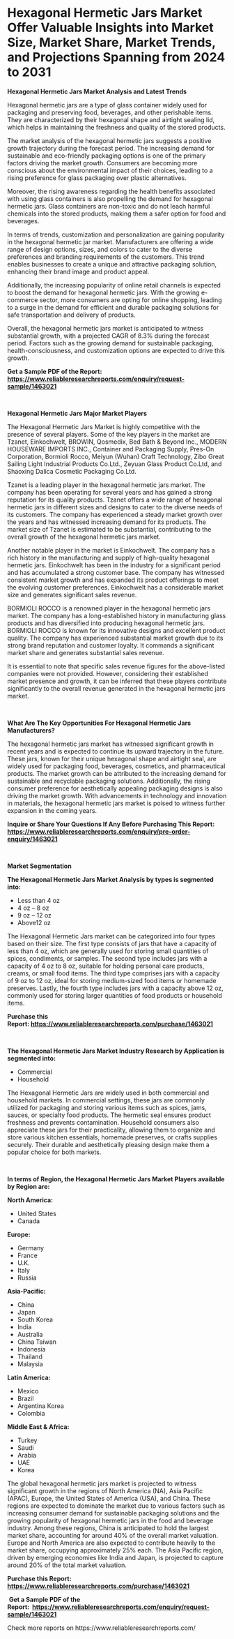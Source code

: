 <p><h1>Hexagonal Hermetic Jars Market Offer Valuable Insights into Market Size, Market Share, Market Trends, and Projections Spanning from 2024 to 2031</h1></p><p><strong>Hexagonal Hermetic Jars Market Analysis and Latest Trends</strong></p>
<p><p>Hexagonal hermetic jars are a type of glass container widely used for packaging and preserving food, beverages, and other perishable items. They are characterized by their hexagonal shape and airtight sealing lid, which helps in maintaining the freshness and quality of the stored products.</p><p>The market analysis of the hexagonal hermetic jars suggests a positive growth trajectory during the forecast period. The increasing demand for sustainable and eco-friendly packaging options is one of the primary factors driving the market growth. Consumers are becoming more conscious about the environmental impact of their choices, leading to a rising preference for glass packaging over plastic alternatives.</p><p>Moreover, the rising awareness regarding the health benefits associated with using glass containers is also propelling the demand for hexagonal hermetic jars. Glass containers are non-toxic and do not leach harmful chemicals into the stored products, making them a safer option for food and beverages.</p><p>In terms of trends, customization and personalization are gaining popularity in the hexagonal hermetic jar market. Manufacturers are offering a wide range of design options, sizes, and colors to cater to the diverse preferences and branding requirements of the customers. This trend enables businesses to create a unique and attractive packaging solution, enhancing their brand image and product appeal.</p><p>Additionally, the increasing popularity of online retail channels is expected to boost the demand for hexagonal hermetic jars. With the growing e-commerce sector, more consumers are opting for online shopping, leading to a surge in the demand for efficient and durable packaging solutions for safe transportation and delivery of products.</p><p>Overall, the hexagonal hermetic jars market is anticipated to witness substantial growth, with a projected CAGR of 8.3% during the forecast period. Factors such as the growing demand for sustainable packaging, health-consciousness, and customization options are expected to drive this growth.</p></p>
<p><strong>Get a Sample PDF of the Report:&nbsp; <a href="https://www.reliableresearchreports.com/enquiry/request-sample/1463021">https://www.reliableresearchreports.com/enquiry/request-sample/1463021</a></strong></p>
<p>&nbsp;</p>
<p><strong>Hexagonal Hermetic Jars Major Market Players</strong></p>
<p><p>The Hexagonal Hermetic Jars Market is highly competitive with the presence of several players. Some of the key players in the market are Tzanet, Einkochwelt, BROWIN, Qosmedix, Bed Bath & Beyond Inc., MODERN HOUSEWARE IMPORTS INC., Container and Packaging Supply, Pres-On Corporation, Bormioli Rocco, Meiyun (Wuhan) Craft Technology, Zibo Great Sailing Light Industrial Products Co.Ltd., Zeyuan Glass Product Co.Ltd, and Shaoxing Dalica Cosmetic Packaging Co.Ltd.</p><p>Tzanet is a leading player in the hexagonal hermetic jars market. The company has been operating for several years and has gained a strong reputation for its quality products. Tzanet offers a wide range of hexagonal hermetic jars in different sizes and designs to cater to the diverse needs of its customers. The company has experienced a steady market growth over the years and has witnessed increasing demand for its products. The market size of Tzanet is estimated to be substantial, contributing to the overall growth of the hexagonal hermetic jars market.</p><p>Another notable player in the market is Einkochwelt. The company has a rich history in the manufacturing and supply of high-quality hexagonal hermetic jars. Einkochwelt has been in the industry for a significant period and has accumulated a strong customer base. The company has witnessed consistent market growth and has expanded its product offerings to meet the evolving customer preferences. Einkochwelt has a considerable market size and generates significant sales revenue.</p><p>BORMIOLI ROCCO is a renowned player in the hexagonal hermetic jars market. The company has a long-established history in manufacturing glass products and has diversified into producing hexagonal hermetic jars. BORMIOLI ROCCO is known for its innovative designs and excellent product quality. The company has experienced substantial market growth due to its strong brand reputation and customer loyalty. It commands a significant market share and generates substantial sales revenue.</p><p>It is essential to note that specific sales revenue figures for the above-listed companies were not provided. However, considering their established market presence and growth, it can be inferred that these players contribute significantly to the overall revenue generated in the hexagonal hermetic jars market.</p></p>
<p>&nbsp;</p>
<p><strong>What Are The Key Opportunities For Hexagonal Hermetic Jars Manufacturers?</strong></p>
<p><p>The hexagonal hermetic jars market has witnessed significant growth in recent years and is expected to continue its upward trajectory in the future. These jars, known for their unique hexagonal shape and airtight seal, are widely used for packaging food, beverages, cosmetics, and pharmaceutical products. The market growth can be attributed to the increasing demand for sustainable and recyclable packaging solutions. Additionally, the rising consumer preference for aesthetically appealing packaging designs is also driving the market growth. With advancements in technology and innovation in materials, the hexagonal hermetic jars market is poised to witness further expansion in the coming years.</p></p>
<p><strong>Inquire or Share Your Questions If Any Before Purchasing This Report: <a href="https://www.reliableresearchreports.com/enquiry/pre-order-enquiry/1463021">https://www.reliableresearchreports.com/enquiry/pre-order-enquiry/1463021</a></strong></p>
<p>&nbsp;</p>
<p><strong>Market Segmentation</strong></p>
<p><strong>The Hexagonal Hermetic Jars Market Analysis by types is segmented into:</strong></p>
<p><ul><li>Less than 4 oz</li><li>4 oz – 8 oz</li><li>9 oz – 12 oz</li><li>Above12 oz</li></ul></p>
<p><p>The Hexagonal Hermetic Jars market can be categorized into four types based on their size. The first type consists of jars that have a capacity of less than 4 oz, which are generally used for storing small quantities of spices, condiments, or samples. The second type includes jars with a capacity of 4 oz to 8 oz, suitable for holding personal care products, creams, or small food items. The third type comprises jars with a capacity of 9 oz to 12 oz, ideal for storing medium-sized food items or homemade preserves. Lastly, the fourth type includes jars with a capacity above 12 oz, commonly used for storing larger quantities of food products or household items.</p></p>
<p><strong>Purchase this Report:&nbsp;<a href="https://www.reliableresearchreports.com/purchase/1463021">https://www.reliableresearchreports.com/purchase/1463021</a></strong></p>
<p>&nbsp;</p>
<p><strong>The Hexagonal Hermetic Jars Market Industry Research by Application is segmented into:</strong></p>
<p><ul><li>Commercial</li><li>Household</li></ul></p>
<p><p>The Hexagonal Hermetic Jars are widely used in both commercial and household markets. In commercial settings, these jars are commonly utilized for packaging and storing various items such as spices, jams, sauces, or specialty food products. The hermetic seal ensures product freshness and prevents contamination. Household consumers also appreciate these jars for their practicality, allowing them to organize and store various kitchen essentials, homemade preserves, or crafts supplies securely. Their durable and aesthetically pleasing design make them a popular choice for both markets.</p></p>
<p>&nbsp;</p>
<p><strong>In terms of Region, the Hexagonal Hermetic Jars Market Players available by Region are:</strong></p>
<p>
    <p> <strong> North America: </strong>
        <ul>
            <li>United States</li>
            <li>Canada</li>
        </ul>
        </p> 
    <p> <strong> Europe: </strong>
        <ul>
            <li>Germany</li>
            <li>France</li>
            <li>U.K.</li>
            <li>Italy</li>
            <li>Russia</li>
        </ul>
        </p> 
    <p> <strong> Asia-Pacific: </strong>
        <ul>
            <li>China</li>
            <li>Japan</li>
            <li>South Korea</li>
            <li>India</li>
            <li>Australia</li>
            <li>China Taiwan</li>
            <li>Indonesia</li>
            <li>Thailand</li>
            <li>Malaysia</li>
        </ul>
        </p> 
    <p> <strong> Latin America: </strong>
        <ul>
            <li>Mexico</li>
            <li>Brazil</li>
            <li>Argentina Korea</li>
            <li>Colombia</li>
        </ul>
        </p> 
    <p> <strong> Middle East & Africa: </strong>
        <ul>
            <li>Turkey</li>
            <li>Saudi</li>
            <li>Arabia</li>
            <li>UAE</li>
            <li>Korea</li>
        </ul>
    </p>
    </p>
<p><p>The global hexagonal hermetic jars market is projected to witness significant growth in the regions of North America (NA), Asia Pacific (APAC), Europe, the United States of America (USA), and China. These regions are expected to dominate the market due to various factors such as increasing consumer demand for sustainable packaging solutions and the growing popularity of hexagonal hermetic jars in the food and beverage industry. Among these regions, China is anticipated to hold the largest market share, accounting for around 40% of the overall market valuation. Europe and North America are also expected to contribute heavily to the market share, occupying approximately 25% each. The Asia Pacific region, driven by emerging economies like India and Japan, is projected to capture around 20% of the total market valuation.</p></p>
<p><strong>Purchase this Report: <a href="https://www.reliableresearchreports.com/purchase/1463021">https://www.reliableresearchreports.com/purchase/1463021</a></strong></p>
<p>&nbsp;<strong>Get a Sample PDF of the Report:&nbsp;&nbsp;<a href="https://www.reliableresearchreports.com/enquiry/request-sample/1463021">https://www.reliableresearchreports.com/enquiry/request-sample/1463021</a></strong></p>
<p><strong></strong></p>
<p>Check more reports on https://www.reliableresearchreports.com/</p>